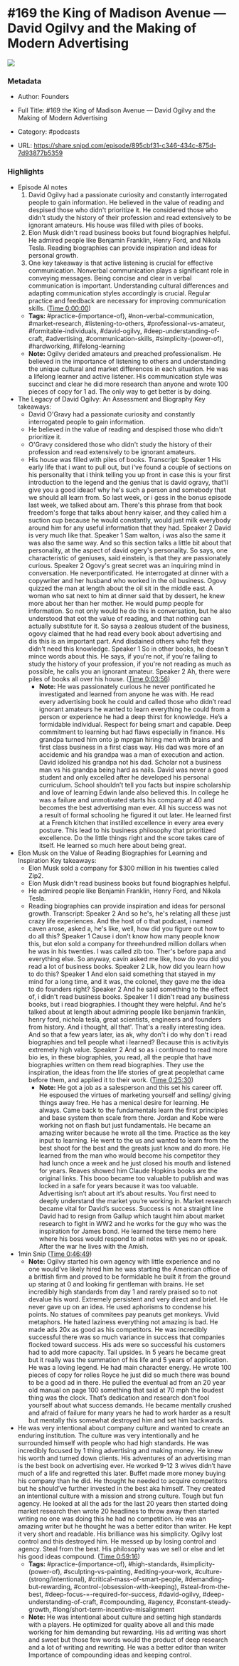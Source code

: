 # #169 the King of Madison Avenue —  David Ogilvy and the Making of Modern Advertising

![](https://images.weserv.nl/?url=https%3A%2F%2Fimage.simplecastcdn.com%2Fimages%2F57933a1d-c5a9-4040-9aca-e766ae2ec0eb%2F721c2dd0-f766-4405-a701-dcd9179d4a5b%2F3000x3000%2F1495013501artwork.jpg%3Faid%3Drss_feed&w=100&h=100)

### Metadata

- Author: Founders
- Full Title: #169 the King of Madison Avenue —  David Ogilvy and the Making of Modern Advertising
- Category: #podcasts



- URL: https://share.snipd.com/episode/895cbf31-c346-434c-875d-7d93877b5359

### Highlights

- Episode AI notes
  1. David Ogilvy had a passionate curiosity and constantly interrogated people to gain information. He believed in the value of reading and despised those who didn't prioritize it. He considered those who didn't study the history of their profession and read extensively to be ignorant amateurs. His house was filled with piles of books.
  2. Elon Musk didn't read business books but found biographies helpful. He admired people like Benjamin Franklin, Henry Ford, and Nikola Tesla. Reading biographies can provide inspiration and ideas for personal growth.
  3. One key takeaway is that active listening is crucial for effective communication. Nonverbal communication plays a significant role in conveying messages. Being concise and clear in verbal communication is important. Understanding cultural differences and adapting communication styles accordingly is crucial. Regular practice and feedback are necessary for improving communication skills. ([Time 0:00:00](https://share.snipd.com/episode-takeaways/dffcd65a-19ee-4034-b139-027f24be7a00))
    - **Tags:** #practice-(importance-of), #non-verbal-communication, #market-research, #listening-to-others, #professional-vs-amateur, #formitable-individuals, #david-ogilvy, #deep-understanding-of-craft, #advertising, #communication-skills, #simplicity-(power-of), #hardworking, #lifelong-learning
    - **Note:** Ogilvy derided amateurs and preached professionalism. He believed in the importance of listening to others and understanding the unique cultural and market differences in each situation.
      He was a lifelong learner and active listener.
      His communication style was succinct and clear he did more research than anyone and wrote 100 pieces of copy for 1 ad. The only way to get better is by doing.
- The Legacy of David Ogilvy: An Assessment and Biography
  Key takeaways:
  - David O'Gravy had a passionate curiosity and constantly interrogated people to gain information.
  - He believed in the value of reading and despised those who didn't prioritize it.
  - O'Gravy considered those who didn't study the history of their profession and read extensively to be ignorant amateurs.
  - His house was filled with piles of books.
  Transcript:
  Speaker 1
  His early life that i want to pull out, but i've found a couple of sections on his personality that i think telling you up front in case this is your first introduction to the legend and the genius that is david ogravy, that'll give you a good ideaof why he's such a person and somebody that we should all learn from. So last week, or i gess in the bonus episode last week, we talked about am. There's this phrase from that book freedom's forge that talks about henry kaiser, and they called him a suction cup because he would constantly, would just milk everybody around him for any useful information that they had.
  Speaker 2
  David is very much like that.
  Speaker 1
  Sam walton, i was also the same it was also the same way. And so this section talks a little bit about that personality, at the aspect of david ogery's personality. So says, one characteristic of geniuses, said einstein, is that they are passionately curious.
  Speaker 2
  Ogovy's great secret was an inquiring mind in conversation. He neverpontificated. He interrogated at dinner with a copywriter and her husband who worked in the oil business. Ogovy quizzed the man at length about the oil sit in the middle east. A woman who sat next to him at dinner said that by dessert, he knew more about her than her mother. He would pump people for information. So not only would he do this in conversation, but he also understood that eot the value of reading, and that nothing can actually substitute for it. So saysa a zealous student of the business, ogovy claimed that he had read every book about advertising and dis this is an important part. And disdained others who felt they didn't need this knowledge.
  Speaker 1
  So in other books, he doesn't mince words about this. He says, if you're not, if you're failing to study the history of your profession, if you're not reading as much as possible, he calls you an ignorant amateur.
  Speaker 2
  Ah, there were piles of books all over his house. ([Time 0:03:56](https://share.snipd.com/snip/3255ed2c-6fe7-4a26-a465-8cac06fa8e8e))
    - **Note:** He was passionately curious he never pontificated he investigated and learned from anyone he was with. He read every advertising book he could and called those who didn’t read ignorant amateurs he wanted to learn everything he could from a person or experience he had a deep thirst for knowledge. He’s a formidable individual. Respect for being smart and capable. Deep commitment to learning but had flaws especially in finance. His grandpa turned him onto jp mprgan hiring men with brains and first class business in a first class way. His dad was more of an accidemic and his grandpa was a man of execution and action. David idolized his grandpa not his dad. Scholar not a business man vs his grandpa being hard as nails. David was never a good student and only excelled after he developed his personal curriculum. School shouldn’t tell you facts but inspire scholarship and love of learning Edwin lande also believed this. In college he was a failure and unmotivated starts his company at 40 and becomes the best advertising man ever. All his success was not a result of formal schooling he figured it out later. He learned first at a French kitchen that instilled excellence in every area every posture. This lead to his business philosophy that prioritized excellence. Do the little things right and the score takes care of itself. He learned so much here about being great.
- Elon Musk on the Value of Reading Biographies for Learning and Inspiration
  Key takeaways:
  - Elon Musk sold a company for $300 million in his twenties called Zip2.
  - Elon Musk didn't read business books but found biographies helpful.
  - He admired people like Benjamin Franklin, Henry Ford, and Nikola Tesla.
  - Reading biographies can provide inspiration and ideas for personal growth.
  Transcript:
  Speaker 2
  And so he's, he's relating all these just crazy life experiences. And the host of o that podcast, i named caven arose, asked a, he's like, well, how did you figure out how to do all this?
  Speaker 1
  Cause i don't know how many people know this, but elon sold a company for threehundred million dollars when he was in his twenties. I was called zib too. Ther's before papa and everything else. So anyway, cavin asked me like, how do you did you read a lot of business books.
  Speaker 2
  Lik, how did you learn how to do this?
  Speaker 1
  And elon said something that stayed in my mind for a long time, and it was, the colonel, they gave me the idea to do founders right?
  Speaker 2
  And he said something to the effect of, i didn't read business books.
  Speaker 1
  I didn't read any business books, but i read biographies. I thought they were helpful. And he's talked about at length about admiring people like benjamin franklin, henry ford, nichola tesla, great scientists, engineers and founders from history. And i thought, all that'. That's a really interesting idea. And so that a few years later, ias ak, why don't i do why don't i read biographies and tell people what i learned? Because this is activityis extremely high value.
  Speaker 2
  And so as i continued to read more bio ies, in these biographies, you read, all the people that have biographies written on them read biographies. They use the inspiration, the ideas from the life stories of great peoplethat came before them, and applied it to their work. ([Time 0:25:30](https://share.snipd.com/snip/e89de820-d091-435d-8811-e7e531c0bad2))
    - **Note:** He got a job as a salesperson and this set his career off. He espoused the virtues of marketing yourself and selling/ giving things away free. He has a menical desire for learning. He always. Came back to the fundamentals learn the first principles and base system then scale from there. Jordan and Kobe were working not on flash but just fundamentals. He became an amazing writer because he wrote all the time. Practice as the key input to learning. He went to the us and wanted to learn from the best shoot for the best and the greats just know and do more. He learned from the man who would become his competitor they had lunch once a week and he just closed his mouth and listened for years. Reaves showed him Claude Hopkins books are the original links. This booo became too valuable to publish and was locked in a safe for years because it was too valuable. Advertising isn’t about art it’s about results. You first need to deeply understand the market you’re working in. Market research became vital for David’s success. Success is not a straight line David had to resign from Gallup which taught him about market research to fight in WW2 and he works for the guy who was the inspiration for James bond. He learned the terse memo here where his boss would respond to all notes with yes no or speak. After the war he lives with the Amish.
- 1min Snip ([Time 0:46:49](https://share.snipd.com/snip/9b7d671b-4495-4810-aa53-74af52efce81))
    - **Note:** Ogilvy started his own agency with little experience and no one would’ve likely hired him he was starting the American office of a brittish firm and proved to be formidable he built it from the ground up staring at 0 and looking fir gentleman with brains. He set incredibly high standards from day 1 and rarely praised so to not devalue his word. Extremely persistent and very direct and brief. He never gave up on an idea. He used aphorisms to condense his points. No statues of commitees pay peanuts get monkeys. Vivid metaphors. He hated laziness everything not amazing is bad. He made ads 20x as good as his competitors. He was incredibly successful there was so much variance in success that companies flocked toward success. His ads were so successful his customers had to add more capacity. Tail upsides. In 5 years he became great but it really was the summation of his life and 5 years of application. He was a loving legend. He had main character energy. He wrote 100 pieces of copy for rolles Royce he just did so much there was bound to be a good ad in there. He pulled the eventual ad from an 20 year old manual on page 100 something that said at 70 mph the loudest thing was the clock. That’s dedication and research don’t fool yourself about what success demands. He became mentally crushed and afraid of failure for many years he had to work harder as a result but mentally this somewhat destroyed him and set him backwards.
- He was very intentional about company culture and wanted to create an enduring institution. The culture was very intentionally and he surrounded himself with people who had high standards. He was incredibly focused by 1 thing advertising and making money. He knew his worth and turned down clients. His adventures of an advertising man is the best book on advertising ever. He worked 9-12 3 wives didn’t have much of a life and regretted this later. Buffet made more money buying his company than he did. He thought he needed to acquire competitors but he should’ve further invested in the best aka himself. They created an intentional culture with a mission and strong culture. Tough but fun agency. He looked at all the ads for the last 20 years then started doing market research then wrote 20 headlines to throw away then started writing no one was doing this he had no competition. He was an amazing writer but he thought he was a better editor than writer. He kept it very short and readable. His brilliance was his simplicity. Ogilvy lost control and this destroyed him. He messed up by losing control and agency. Steal from the best. His philosophy was we sell or else and let his good ideas compound. ([Time 0:59:16](https://share.snipd.com/snip/d3432952-4840-454f-91a1-b6c4e4478556))
    - **Tags:** #practice-(importance-of), #high-standards, #simplicity-(power-of), #sculpting-vs-painting, #editing-your-work, #culture-(strong/intentional), #critical-mass-of-smart-people, #demanding-but-rewarding, #control-(obsession-with-keeping), #steal-from-the-best, #deep-focus-=-required-for-success, #david-ogilvy, #deep-understanding-of-craft, #compounding, #agency, #constant-steady-growth, #long/short-term-incentive-misalignment
    - **Note:** He was intentional about culture and setting high standards with a players. He optimized for quality above all and this made working for him demanding but rewarding.
      His ad writing was short and sweet but those few words would the product of deep research and a lot of writing and rewriting. He was a better editor than writer
      Importance of compounding ideas and keeping control.
